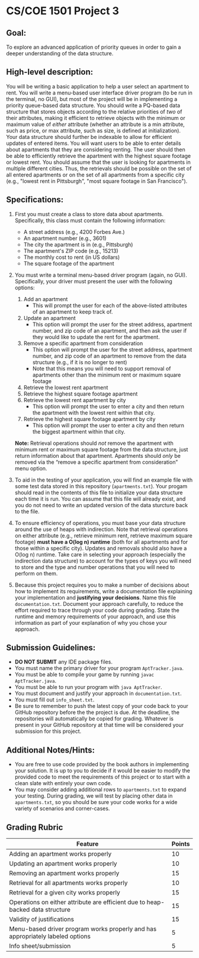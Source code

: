# CS/COE 1501 Project 3

## Goal:
To explore an advanced application of priority queues in order to gain a deeper understanding of the data structure.

## High-level description:
You will be writing a basic application to help a user select an apartment to rent.
You will write a menu-based user interface driver program (to be run in the terminal, no GUI), but most of the project will be in implementing a priority queue-based data structure.
You should write a PQ-based data structure that stores objects according to the relative priorities of *two* of their attributes, making it efficient to retrieve objects with the minimum or maximum value of *either* attribute (whether an attribute is a min attribute, such as price, or max attribute, such as size, is defined at initialization).
Your data structure should further be indexable to allow for efficient updates of entered items.
You will want users to be able to enter details about apartments that they are considering renting.
The user should then be able to efficiently retrieve the apartment with the highest square footage or lowest rent.
You should assume that the user is looking for apartments in multiple different cities.
Thus, the retrievals should be possible on the set of all entered apartments or on the set of all apartments from a specific city (e.g., "lowest rent in Pittsburgh", "most square footage in San Francisco").

## Specifications:
1.  First you must create a class to store data about apartments.
	Specifically, this class must contain the following information:
	*  A street address (e.g., 4200 Forbes Ave.)
	*  An apartment number (e.g., 3601)
	*  The city the apartment is in (e.g., Pittsburgh)
	*  The apartment's ZIP code (e.g., 15213)
	*  The monthly cost to rent (in US dollars)
	*  The square footage of the apartment
1.  You must write a terminal menu-based driver program (again, no GUI).
	Specifically, your driver must present the user with the following options:
	1.  Add an apartment
		*  This will prompt the user for each of the above-listed attributes of an apartment to keep track of.
	1.  Update an apartment
		*  This option will prompt the user for the street address, apartment number, and zip code of an apartment, and then ask the user if they would like to update the rent for the apartment.
	1.  Remove a specific apartment from consideration
		*  This option will prompt the user for the street address, apartment number, and zip code of an apartment to remove from the data structure (e.g., if it is no longer to rent)
		*  Note that this means you will need to support removal of apartments other than the minimum rent or maximum square footage
	1.  Retrieve the lowest rent apartment
	1.  Retrieve the highest square footage apartment
	1.  Retrieve the lowest rent apartment by city
		* This option will prompt the user to enter a city and then return the apartment with the lowest rent within that city.
	1.  Retrieve the highest square footage apartment by city
		* This option will prompt the user to enter a city and then return the biggest apartment within that city.

	**Note:** Retrieval operations should *not* remove the apartment with minimum rent or maximum square footage from the data structure, just return information about that apartment.
	Apartments should *only* be removed via the “remove a specific apartment from consideration” menu option.
1.  To aid in the testing of your application, you will find an example file with some test data stored in this repository (`apartments.txt`).
	Your progam should read in the contents of this file to initialize your data structure each time it is run.
	You can assume that this file will already exist, and you do not need to write an updated version of the data sturcture back to the file.
1.  To ensure efficiency of operations, you must base your data structure around the use of heaps with indirection.
	Note that retrieval operations on either attribute (e.g., retrieve minimum rent, retrieve maximum square footage) **must have a O(log n) runtime** (both for all apartments and for those within a specific city).
	Updates and removals should also have a O(log n) runtime.
	Take care in selecting your approach (especially the indirection data structure) to account for the types of keys you will need to store and the type and number operations that you will need to perform on them.
5.  Because this project requires you to make a number of decisions about how to implement its requirements, write a documentation file explaining your implementation and **justifying your decisions**.
	Name this file `documentation.txt`.
	Document your approach carefully, to reduce the effort required to trace through your code during grading.
	State the runtime and memory requirements of your approach, and use this information as part of your explanation of why you chose your approach.

## Submission Guidelines:
*  **DO NOT SUBMIT** any IDE package files.
*  You must name the primary driver for your program `AptTracker.java`.
*  You must be able to compile your game by running `javac AptTracker.java`.
*  You must be able to run your program with `java AptTracker`.
*  You must document and justify your approach in `documentation.txt`.
*  You must fill out `info_sheet.txt`.
*  Be sure to remember to push the latest copy of your code back to your GitHub repository before the the project is due.  At the deadline, the repositories will automatically be copied for grading.  Whatever is present in your GitHub repository at that time will be considered your submission for this project.

## Additional Notes/Hints:
*  You are free to use code provided by the book authors in implementing your solution.  It is up to you to decide if it would be easier to modify the provided code to meet the requirements of this project or to start with a clean slate with entirely your own code.
* You may consider adding additional rows to `apartments.txt` to expand your testing. During grading, we will test by placing other data in `apartments.txt`, so you should be sure your code works for a wide variety of scenarios and corner-cases.


## Grading Rubric
| Feature | Points
| ------- | ------
| Adding an apartment works properly | 10
| Updating an apartment works properly | 10
| Removing an apartment works properly | 15
| Retrieval for all apartments works properly | 10
| Retrieval for a given city works properly | 15
| Operations on either attribute are efficient due to heap-backed data structure | 15
| Validity of justifications | 15
| Menu-based driver program works properly and has appropriately labeled options | 5
| Info sheet/submission | 5
